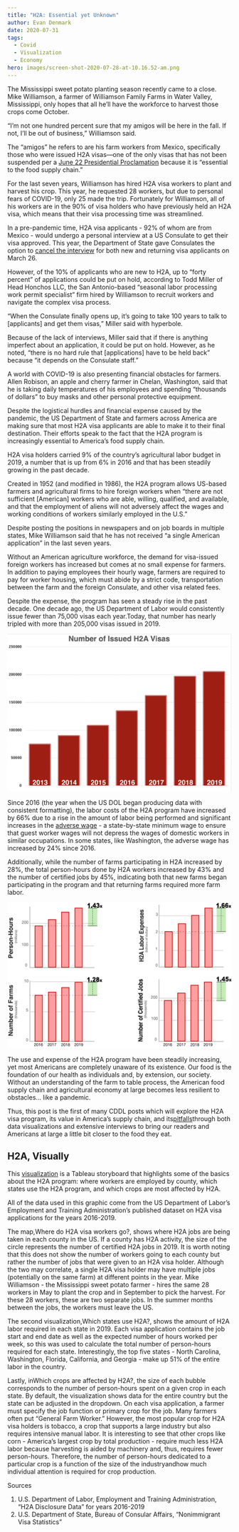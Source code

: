 ```yaml
---
title: "H2A: Essential yet Unknown"
author: Evan Denmark
date: 2020-07-31
tags:
  - Covid
  - Visualization
  - Economy
hero: images/screen-shot-2020-07-28-at-10.16.52-am.png
---
```

The Mississippi sweet potato planting season recently came to a close. Mike Williamson, a farmer of Williamson Family Farms in Water Valley, Mississippi, only hopes that all he’ll have the workforce to harvest those crops come October.

“I’m not one hundred percent sure that my amigos will be here in the fall. If not, I’ll be out of business,” Williamson said.

The “amigos” he refers to are his farm workers from Mexico, specifically those who were issued H2A visas—one of the only visas that has not been suspended per a [June 22 Presidential Proclamation](https://www.whitehouse.gov/presidential-actions/proclamation-suspending-entry-aliens-present-risk-u-s-labor-market-following-coronavirus-outbreak/) because it is “essential to the food supply chain.”

For the last seven years, Williamson has hired H2A visa workers to plant and harvest his crop. This year, he requested 28 workers, but due to personal fears of COVID-19, only 25 made the trip. Fortunately for Williamson, all of his workers are in the 90% of visa holders who have previously held an H2A visa, which means that their visa processing time was streamlined.

In a pre-pandemic time, H2A visa applicants - 92% of whom are from Mexico - would undergo a personal interview at a US Consulate to get their visa approved. This year, the Department of State gave Consulates the option to [cancel the interview](https://travel.state.gov/content/travel/en/News/visas-news/important-announcement-on-h2-visas.html) for both new and returning visa applicants on March 26.

However, of the 10% of applicants who are new to H2A, up to “forty percent” of applications could be put on hold, according to Todd Miller of Head Honchos LLC, the San Antonio-based “seasonal labor processing work permit specialist” firm hired by Williamson to recruit workers and navigate the complex visa process.

“When the Consulate finally opens up, it’s going to take 100 years to talk to \[applicants] and get them visas,” Miller said with hyperbole.

Because of the lack of interviews, Miller said that if there is anything imperfect about an application, it could be put on hold. However, as he noted, “there is no hard rule that \[applications] have to be held back” because “it depends on the Consulate staff.”

A world with COVID-19 is also presenting financial obstacles for farmers. Allen Robison, an apple and cherry farmer in Chelan, Washington, said that he is taking daily temperatures of his employees and spending “thousands of dollars” to buy masks and other personal protective equipment.

Despite the logistical hurdles and financial expense caused by the pandemic, the US Department of State and farmers across America are making sure that most H2A visa applicants are able to make it to their final destination. Their efforts speak to the fact that the H2A program is increasingly essential to America’s food supply chain.

H2A visa holders carried 9% of the country’s agricultural labor budget in 2019, a number that is up from 6% in 2016 and that has been steadily growing in the past decade.

Created in 1952 (and modified in 1986), the H2A program allows US-based farmers and agricultural firms to hire foreign workers when “there are not sufficient \[American] workers who are able, willing, qualified, and available, and that the employment of aliens will not adversely affect the wages and working conditions of workers similarly employed in the U.S.”

Despite posting the positions in newspapers and on job boards in multiple states, Mike Williamson said that he has not received “a single American application” in the last seven years.

Without an American agriculture workforce, the demand for visa-issued foreign workers has increased but comes at no small expense for farmers. In addition to paying employees their hourly wage, farmers are required to pay for worker housing, which must abide by a strict code, transportation between the farm and the foreign Consulate, and other visa related fees.

Despite the expense, the program has seen a steady rise in the past decade. One decade ago, the US Department of Labor would consistently issue fewer than 75,000 visas each year.Today, that number has nearly tripled with more than 205,000 visas issued in 2019.

![](images/screen-shot-2020-07-27-at-2.36.51-pm.png)

Since 2016 (the year when the US DOL began producing data with consistent formatting), the labor costs of the H2A program have increased by 66% due to a rise in the amount of labor being performed and significant increases in the [adverse wage](http://www.mobilefarmware.com/support/wams/aewr/) - a state-by-state minimum wage to ensure that guest worker wages will not depress the wages of domestic workers in similar occupations. In some states, like Washington, the adverse wage has increased by 24% since 2016.

Additionally, while the number of farms participating in H2A increased by 28%, the total person-hours done by H2A workers increased by 43% and the number of certified jobs by 45%, indicating both that new farms began participating in the program and that returning farms required more farm labor.

![](images/2016v2020.png)

The use and expense of the H2A program have been steadily increasing, yet most Americans are completely unaware of its existence. Our food is the foundation of our health as individuals and, by extension, our society. Without an understanding of the farm to table process, the American food supply chain and agricultural economy at large becomes less resilient to obstacles… like a pandemic.

Thus, this post is the first of many CDDL posts which will explore the H2A visa program, its value in America’s supply chain, and its[pitfalls](http://www.ruralneighborhoods.org/wp-content/uploads/2014/03/no-way-to-treat-a-guest.pdf)through both data visualizations and extensive interviews to bring our readers and Americans at large a little bit closer to the food they eat.



## H2A, Visually

This [visualization](https://public.tableau.com/profile/evan.denmark#!/vizhome/TheImpactofH2A/Story1?publish=yes) is a Tableau storyboard that highlights some of the basics about the H2A program: where workers are employed by county, which states use the H2A program, and which crops are most affected by H2A.

All of the data used in this graphic come from the US Department of Labor’s Employment and Training Administration’s published dataset on H2A visa applications for the years 2016-2019.

The map,Where do H2A visa workers go?, shows where H2A jobs are being taken in each county in the US. If a county has H2A activity, the size of the circle represents the number of certified H2A jobs in 2019. It is worth noting that this does not show the number of workers going to each county but rather the number of jobs that were given to an H2A visa holder. Although the two may correlate, a single H2A visa holder may have multiple jobs (potentially on the same farm) at different points in the year. Mike Williamson - the Mississippi sweet potato farmer - hires the same 28 workers in May to plant the crop and in September to pick the harvest. For these 28 workers, these are two separate jobs. In the summer months between the jobs, the workers must leave the US.

The second visualization,Which states use H2A?, shows the amount of H2A labor required in each state in 2019. Each visa application contains the job start and end date as well as the expected number of hours worked per week, so this was used to calculate the total number of person-hours required for each state. Interestingly, the top five states - North Carolina, Washington, Florida, California, and Georgia - make up 51% of the entire labor in the country.

Lastly, inWhich crops are affected by H2A?, the size of each bubble corresponds to the number of person-hours spent on a given crop in each state. By default, the visualization shows data for the entire country but the state can be adjusted in the dropdown. On each visa application, a farmer must specify the job function or primary crop for the job. Many farmers often put “General Farm Worker.” However, the most popular crop for H2A visa holders is tobacco, a crop that supports a large industry but also requires intensive manual labor. It is interesting to see that other crops like corn - America’s largest crop by total production - require much less H2A labor because harvesting is aided by machinery and, thus, requires fewer person-hours. Therefore, the number of person-hours dedicated to a particular crop is a function of the size of the industryandhow much individual attention is required for crop production.



Sources

1. U.S. Department of Labor, Employment and Training Administration, “H2A Disclosure Data” for years 2016-2019
2. U.S. Department of State, Bureau of Consular Affairs, “Nonimmigrant Visa Statistics”